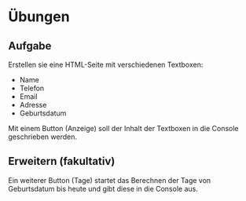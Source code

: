 # Übungen

## Aufgabe

Erstellen sie eine HTML-Seite mit verschiedenen Textboxen:

+ Name
+ Telefon
+ Email
+ Adresse
+ Geburtsdatum

Mit einem Button (Anzeige) soll der Inhalt der Textboxen in die Console geschrieben werden.

## Erweitern (fakultativ)

Ein weiterer Button (Tage) startet das Berechnen der Tage von Geburtsdatum bis heute und gibt diese in die Console aus.